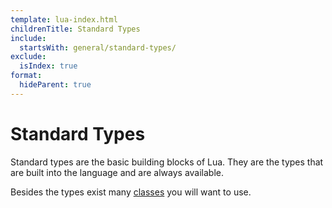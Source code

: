 ```yaml
---
template: lua-index.html
childrenTitle: Standard Types
include:
  startsWith: general/standard-types/
exclude:
  isIndex: true
format:
  hideParent: true
---
```


# Standard Types

Standard types are the basic building blocks of Lua. They are the types that are
built into the language and are always available.

Besides the types exist many [classes](../../classes/index.md) you will want to use.
